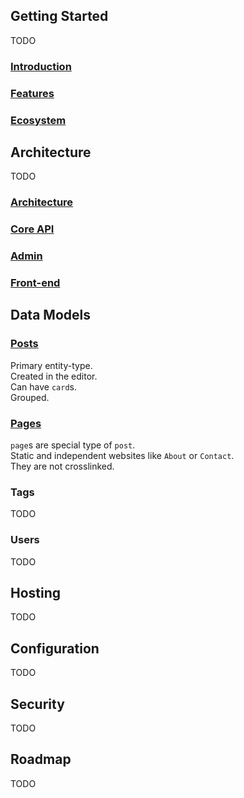 ## Getting Started

TODO

### [Introduction](https://ghost.org/docs/concepts/introduction/)

### [Features](https://ghost.org/docs/concepts/features/)

### [Ecosystem](https://ghost.org/docs/concepts/ecosystem/)

## Architecture

TODO

### [Architecture](https://ghost.org/docs/concepts/architecture/)

### [Core API](https://ghost.org/docs/concepts/core/)

### [Admin](https://ghost.org/docs/concepts/admin/)

### [Front-end](https://ghost.org/docs/concepts/front-end/)

## Data Models

### [Posts](https://ghost.org/docs/concepts/posts/)

Primary entity-type.  
Created in the editor.  
Can have `card`s.  
Grouped.  

### [Pages](https://ghost.org/docs/concepts/pages/)

`page`s are special type of `post`.  
Static and independent websites like `About` or `Contact`.  
They are not crosslinked.  

### Tags

TODO

### Users

TODO

## Hosting

TODO

## Configuration

TODO

## Security

TODO

## Roadmap

TODO
